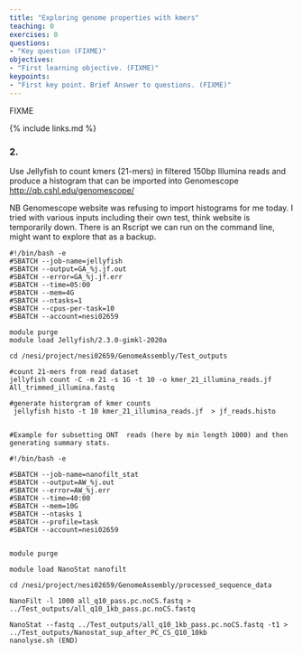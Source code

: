 ```yaml
---
title: "Exploring genome properties with kmers"
teaching: 0
exercises: 0
questions:
- "Key question (FIXME)"
objectives:
- "First learning objective. (FIXME)"
keypoints:
- "First key point. Brief Answer to questions. (FIXME)"
---
```

FIXME

{% include links.md %}


### 2. 

Use Jellyfish to count kmers (21-mers) in filtered 150bp Illumina reads and produce a histogram that can be imported into Genomescope http://qb.cshl.edu/genomescope/


NB Genomescope website was refusing to import histograms for me today. I tried with various inputs including their own test, think website is temporarily down. There is an Rscript we can run on the command line, might want to explore that as a backup.


```
#!/bin/bash -e
#SBATCH --job-name=jellyfish
#SBATCH --output=GA_%j.jf.out
#SBATCH --error=GA_%j.jf.err
#SBATCH --time=05:00
#SBATCH --mem=4G
#SBATCH --ntasks=1
#SBATCH --cpus-per-task=10 
#SBATCH --account=nesi02659

module purge
module load Jellyfish/2.3.0-gimkl-2020a

cd /nesi/project/nesi02659/GenomeAssembly/Test_outputs

#count 21-mers from read dataset
jellyfish count -C -m 21 -s 1G -t 10 -o kmer_21_illumina_reads.jf All_trimmed_illumina.fastq

#generate historgram of kmer counts
 jellyfish histo -t 10 kmer_21_illumina_reads.jf  > jf_reads.histo
    
```


```
#Example for subsetting ONT  reads (here by min length 1000) and then generating summary stats.

#!/bin/bash -e

#SBATCH --job-name=nanofilt_stat
#SBATCH --output=AW_%j.out
#SBATCH --error=AW_%j.err
#SBATCH --time=40:00
#SBATCH --mem=10G
#SBATCH --ntasks 1
#SBATCH --profile=task
#SBATCH --account=nesi02659


module purge

module load NanoStat nanofilt 

cd /nesi/project/nesi02659/GenomeAssembly/processed_sequence_data

NanoFilt -l 1000 all_q10_pass.pc.noCS.fastq > ../Test_outputs/all_q10_1kb_pass.pc.noCS.fastq

NanoStat --fastq ../Test_outputs/all_q10_1kb_pass.pc.noCS.fastq -t1 > ../Test_outputs/Nanostat_sup_after_PC_CS_Q10_10kb
nanolyse.sh (END)
```